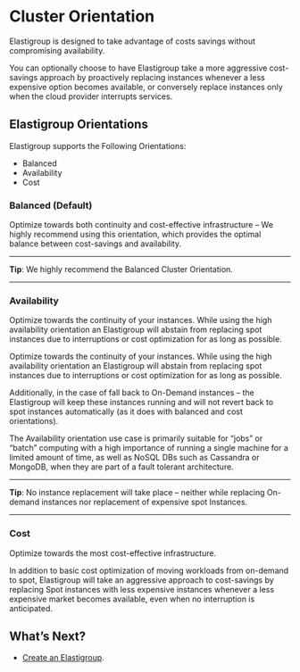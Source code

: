 # Cluster Orientation

Elastigroup is designed to take advantage of costs savings without compromising availability.

You can optionally choose to have Elastigroup take a more aggressive cost-savings approach by proactively replacing instances whenever a less expensive option becomes available, or conversely replace instances only when the cloud provider interrupts services.

## Elastigroup Orientations

Elastigroup supports the Following Orientations:

- Balanced
- Availability
- Cost

### Balanced (Default)

Optimize towards both continuity and cost-effective infrastructure – We highly recommend using this orientation, which provides the optimal balance between cost-savings and availability.

---

**Tip**: We highly recommend the Balanced Cluster Orientation.

---

### Availability

Optimize towards the continuity of your instances. While using the high availability orientation an Elastigroup will abstain from replacing spot instances due to interruptions or cost optimization for as long as possible.

Optimize towards the continuity of your instances. While using the high availability orientation an Elastigroup will abstain from replacing spot instances due to interruptions or cost optimization for as long as possible.

Additionally, in the case of fall back to On-Demand instances – the Elastigroup will keep these instances running and will not revert back to spot instances automatically (as it does with balanced and cost orientations).

The Availability orientation use case is primarily suitable for “jobs” or “batch” computing with a high importance of running a single machine for a limited amount of time, as well as NoSQL DBs such as Cassandra or MongoDB, when they are part of a fault tolerant architecture.

---

**Tip**: No instance replacement will take place – neither while replacing On-demand instances nor replacement of expensive spot Instances.

---

### Cost

Optimize towards the most cost-effective infrastructure.

In addition to basic cost optimization of moving workloads from on-demand to spot, Elastigroup will take an aggressive approach to cost-savings by replacing Spot instances with less expensive instances whenever a less expensive market becomes available, even when no interruption is anticipated.

## What’s Next?

- [Create an Elastigroup](elastigroup/getting-started/create-an-elastigroup-for-aws.md).

